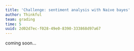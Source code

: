```yaml
---
title: 'Challenge: sentiment analysis with Naive bayes'
author: Thinkful
team: grading
time: 5
uuid: 2d02d7ec-f028-49e0-8390-333868d97a67
---
```


coming soon...
